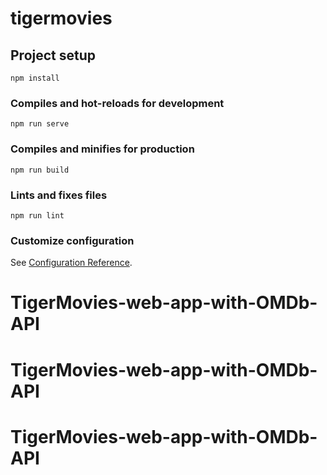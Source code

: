 # tigermovies

## Project setup
```
npm install
```

### Compiles and hot-reloads for development
```
npm run serve
```

### Compiles and minifies for production
```
npm run build
```

### Lints and fixes files
```
npm run lint
```

### Customize configuration
See [Configuration Reference](https://cli.vuejs.org/config/).
# TigerMovies-web-app-with-OMDb-API
# TigerMovies-web-app-with-OMDb-API
# TigerMovies-web-app-with-OMDb-API
